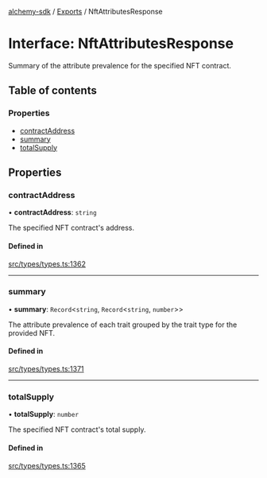 [alchemy-sdk](../README.md) / [Exports](../modules.md) / NftAttributesResponse

# Interface: NftAttributesResponse

Summary of the attribute prevalence for the specified NFT contract.

## Table of contents

### Properties

- [contractAddress](NftAttributesResponse.md#contractaddress)
- [summary](NftAttributesResponse.md#summary)
- [totalSupply](NftAttributesResponse.md#totalsupply)

## Properties

### contractAddress

• **contractAddress**: `string`

The specified NFT contract's address.

#### Defined in

[src/types/types.ts:1362](https://github.com/alchemyplatform/alchemy-sdk-js/blob/340ad5a/src/types/types.ts#L1362)

___

### summary

• **summary**: `Record`<`string`, `Record`<`string`, `number`\>\>

The attribute prevalence of each trait grouped by the trait type for the
provided NFT.

#### Defined in

[src/types/types.ts:1371](https://github.com/alchemyplatform/alchemy-sdk-js/blob/340ad5a/src/types/types.ts#L1371)

___

### totalSupply

• **totalSupply**: `number`

The specified NFT contract's total supply.

#### Defined in

[src/types/types.ts:1365](https://github.com/alchemyplatform/alchemy-sdk-js/blob/340ad5a/src/types/types.ts#L1365)
